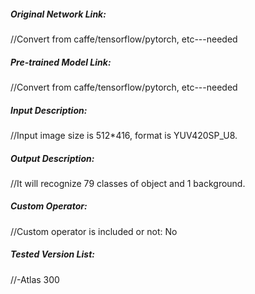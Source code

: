 ##### Original Network Link:
//Convert from caffe/tensorflow/pytorch, etc---needed

##### Pre-trained Model Link:
//Convert from caffe/tensorflow/pytorch, etc---needed

##### Input Description:
//Input image size is 512*416, format is YUV420SP_U8.

##### Output Description:
//It will recognize 79 classes of object and 1 background.

##### Custom Operator:
//Custom operator is included or not: No

##### Tested Version List:
//-Atlas 300
